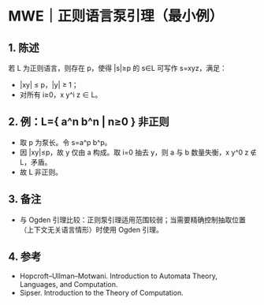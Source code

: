 # MWE｜正则语言泵引理（最小例）

## 1. 陈述

若 L 为正则语言，则存在 p，使得 |s|≥p 的 s∈L 可写作 s=xyz，满足：

- |xy| ≤ p，|y| ≥ 1；
- 对所有 i≥0，x y^i z ∈ L。

## 2. 例：L={ a^n b^n | n≥0 } 非正则

- 取 p 为泵长。令 s=a^p b^p。
- 因 |xy|≤p，故 y 仅由 a 构成。取 i=0 抽去 y，则 a 与 b 数量失衡，x y^0 z ∉ L，矛盾。
- 故 L 非正则。

## 3. 备注

- 与 Ogden 引理比较：正则泵引理适用范围较弱；当需要精确控制抽取位置（上下文无关语言情形）时使用 Ogden 引理。

## 4. 参考

- Hopcroft–Ullman–Motwani. Introduction to Automata Theory, Languages, and Computation.
- Sipser. Introduction to the Theory of Computation.
